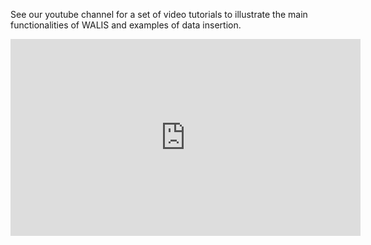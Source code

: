 See our youtube channel for a set of video tutorials to illustrate the main functionalities of WALIS and examples of data insertion.

<iframe width="560" height="315" src="https://www.youtube.com/embed/videoseries?list=PLhYGGzjMovNfAK9Q9NAio52mBj55-MB6V" frameborder="0" allow="accelerometer; autoplay; encrypted-media; gyroscope; picture-in-picture" allowfullscreen></iframe>